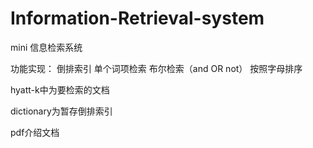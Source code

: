 # Information-Retrieval-system
mini 信息检索系统


功能实现：
倒排索引
单个词项检索
布尔检索（and OR not）
按照字母排序

hyatt-k中为要检索的文档

dictionary为暂存倒排索引

pdf介绍文档
